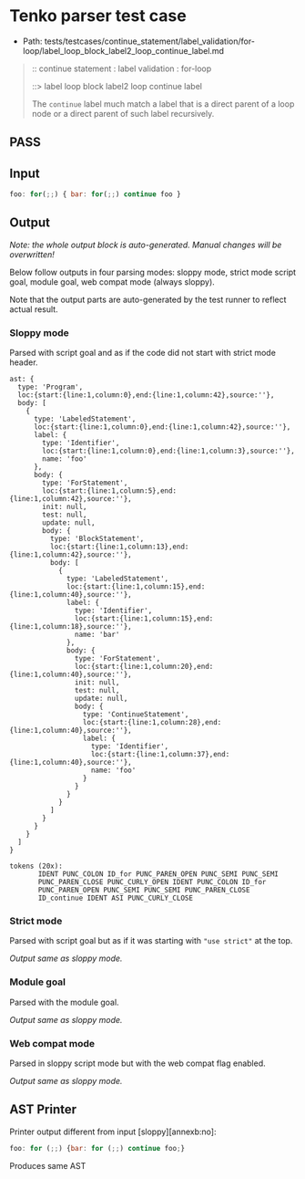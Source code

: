 # Tenko parser test case

- Path: tests/testcases/continue_statement/label_validation/for-loop/label_loop_block_label2_loop_continue_label.md

> :: continue statement : label validation : for-loop
>
> ::> label loop block label2 loop continue label
>
> The `continue` label much match a label that is a direct parent of a loop node or a direct parent of such label recursively.

## PASS

## Input

`````js
foo: for(;;) { bar: for(;;) continue foo }
`````

## Output

_Note: the whole output block is auto-generated. Manual changes will be overwritten!_

Below follow outputs in four parsing modes: sloppy mode, strict mode script goal, module goal, web compat mode (always sloppy).

Note that the output parts are auto-generated by the test runner to reflect actual result.

### Sloppy mode

Parsed with script goal and as if the code did not start with strict mode header.

`````
ast: {
  type: 'Program',
  loc:{start:{line:1,column:0},end:{line:1,column:42},source:''},
  body: [
    {
      type: 'LabeledStatement',
      loc:{start:{line:1,column:0},end:{line:1,column:42},source:''},
      label: {
        type: 'Identifier',
        loc:{start:{line:1,column:0},end:{line:1,column:3},source:''},
        name: 'foo'
      },
      body: {
        type: 'ForStatement',
        loc:{start:{line:1,column:5},end:{line:1,column:42},source:''},
        init: null,
        test: null,
        update: null,
        body: {
          type: 'BlockStatement',
          loc:{start:{line:1,column:13},end:{line:1,column:42},source:''},
          body: [
            {
              type: 'LabeledStatement',
              loc:{start:{line:1,column:15},end:{line:1,column:40},source:''},
              label: {
                type: 'Identifier',
                loc:{start:{line:1,column:15},end:{line:1,column:18},source:''},
                name: 'bar'
              },
              body: {
                type: 'ForStatement',
                loc:{start:{line:1,column:20},end:{line:1,column:40},source:''},
                init: null,
                test: null,
                update: null,
                body: {
                  type: 'ContinueStatement',
                  loc:{start:{line:1,column:28},end:{line:1,column:40},source:''},
                  label: {
                    type: 'Identifier',
                    loc:{start:{line:1,column:37},end:{line:1,column:40},source:''},
                    name: 'foo'
                  }
                }
              }
            }
          ]
        }
      }
    }
  ]
}

tokens (20x):
       IDENT PUNC_COLON ID_for PUNC_PAREN_OPEN PUNC_SEMI PUNC_SEMI
       PUNC_PAREN_CLOSE PUNC_CURLY_OPEN IDENT PUNC_COLON ID_for
       PUNC_PAREN_OPEN PUNC_SEMI PUNC_SEMI PUNC_PAREN_CLOSE
       ID_continue IDENT ASI PUNC_CURLY_CLOSE
`````

### Strict mode

Parsed with script goal but as if it was starting with `"use strict"` at the top.

_Output same as sloppy mode._

### Module goal

Parsed with the module goal.

_Output same as sloppy mode._

### Web compat mode

Parsed in sloppy script mode but with the web compat flag enabled.

_Output same as sloppy mode._

## AST Printer

Printer output different from input [sloppy][annexb:no]:

````js
foo: for (;;) {bar: for (;;) continue foo;}
````

Produces same AST
